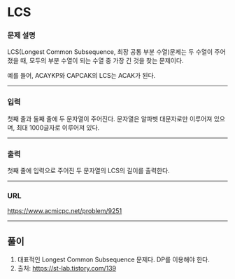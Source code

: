 # LCS

### 문제 설명

LCS(Longest Common Subsequence, 최장 공통 부분 수열)문제는 두 수열이 주어졌을 때, 모두의 부분 수열이 되는 수열 중 가장 긴 것을 찾는 문제이다.

예를 들어, ACAYKP와 CAPCAK의 LCS는 ACAK가 된다.

-----------
### 입력

첫째 줄과 둘째 줄에 두 문자열이 주어진다. 문자열은 알파벳 대문자로만 이루어져 있으며, 최대 1000글자로 이루어져 있다.

-----------
### 출력

첫째 줄에 입력으로 주어진 두 문자열의 LCS의 길이를 출력한다.

-----------
### URL

https://www.acmicpc.net/problem/9251

-----------
## 풀이
1. 대표적인 Longest Common Subsequence 문제다. DP를 이용해야 한다.
2. 출처: https://st-lab.tistory.com/139